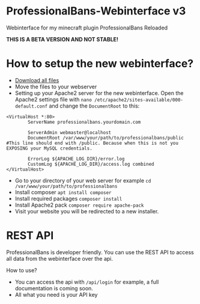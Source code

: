 # ProfessionalBans-Webinterface v3
Webinterface for my minecraft plugin ProfessionalBans Reloaded

**THIS IS A BETA VERSION AND NOT STABLE!**

# How to setup the new webinterface?
- [Download all files](https://github.com/Tutorialwork/ProfessionalBans-Webinterface/archive/v3.zip)
-  Move the files to your webserver
-  Setting up your Apache2 server for the new webinterface. Open the Apache2 settings file with `nano /etc/apache2/sites-available/000-default.conf` and change the `DocumentRoot` to this:

```
<VirtualHost *:80>
        ServerName professionalbans.yourdomain.com

        ServerAdmin webmaster@localhost
        DocumentRoot /var/www/your/path/to/professionalbans/public #This line should end with /public. Because when this is not you EXPOSING your MySQL credentials.

        ErrorLog ${APACHE_LOG_DIR}/error.log
        CustomLog ${APACHE_LOG_DIR}/access.log combined
</VirtualHost>
```

- Go to your directory of your web server for example `cd  /var/www/your/path/to/professionalbans`
- Install composer `apt install composer`
- Install required packages `composer install`
- Install Apache2 pack `composer require apache-pack`
- Visit your website you will be redirected to a new installer.

# REST API

ProfessionalBans is developer friendly. You can use the REST API to access all data from the webinterface over the api.

How to use?

- You can access the api with `/api/login` for example, a full documentation is coming soon.
- All what you need is your API key
